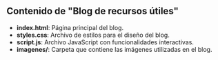 ## Contenido de "Blog de recursos útiles"

- **index.html**: Página principal del blog.
- **styles.css**: Archivo de estilos para el diseño del blog.
- **script.js**: Archivo JavaScript con funcionalidades interactivas.
- **imagenes/**: Carpeta que contiene las imágenes utilizadas en el blog.
